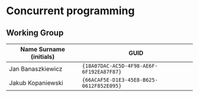 # Concurrent programming

## Working Group

| Name Surname (initials) | GUID                                     |
| ----------------------- | ---------------------------------------- |
| Jan Banaszkiewicz       | `{18A07DAC-AC5D-4F98-AE6F-6F192EA87F87}` |
| Jakub Kopaniewski       | `{66ACAF5E-D1E3-45E8-B625-0612F852E095}` |
